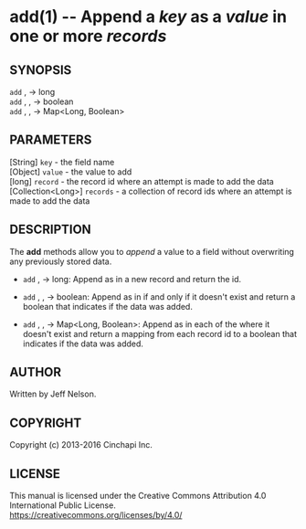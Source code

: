 add(1) -- Append a *key* as a *value* in one or more *records*
==============================================================

## SYNOPSIS

`add` <key>, <value> -> long<br />
`add` <key>, <value>, <record> -> boolean<br />
`add` <key>, <value>, <records> -> Map&lt;Long, Boolean&gt;<br />

## PARAMETERS
[String] `key` - the field name<br />
[Object] `value` - the value to add<br />
[long] `record` - the record id where an attempt is made to add the data<br />
[Collection&lt;Long&gt;] `records` - a collection of record ids where an attempt is made to add the data<br />

## DESCRIPTION
The **add** methods allow you to *append* a value to a field without overwriting any previously stored data.

  * `add` <key>, <value> -> long:
    Append <key> as <value> in a new record and return the id.

  * `add` <key>, <value>, <record> -> boolean:
    Append <key> as <value> in <record> if and only if it doesn't exist and return a boolean that indicates if the data was added.

  * `add` <key>, <value>, <records> -> Map&lt;Long, Boolean&gt;:
    Append <key> as <value> in each of the <records> where it doesn't exist and return a mapping from each record id to a boolean that indicates if the data was added.

## AUTHOR
Written by Jeff Nelson.

## COPYRIGHT
Copyright (c) 2013-2016 Cinchapi Inc.

## LICENSE
This manual is licensed under the Creative Commons Attribution 4.0 International Public License. <br />
https://creativecommons.org/licenses/by/4.0/
